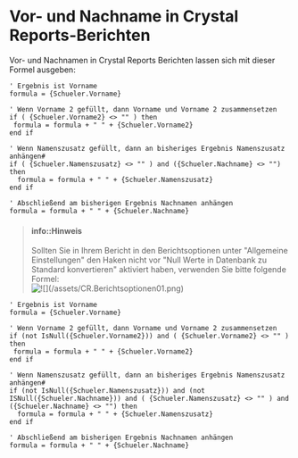 # Vor- und Nachname in Crystal Reports-Berichten

Vor- und Nachnamen in Crystal Reports Berichten lassen sich mit dieser Formel ausgeben:

```
' Ergebnis ist Vorname
formula = {Schueler.Vorname}

' Wenn Vorname 2 gefüllt, dann Vorname und Vorname 2 zusammensetzen
if ( {Schueler.Vorname2} <> "" ) then
 formula = formula + " " + {Schueler.Vorname2}
end if

' Wenn Namenszusatz gefüllt, dann an bisheriges Ergebnis Namenszusatz anhängen#
if ( {Schueler.Namenszusatz} <> "" ) and ({Schueler.Nachname} <> "") then
  formula = formula + " " + {Schueler.Namenszusatz}
end if

' Abschließend am bisherigen Ergebnis Nachnamen anhängen
formula = formula + " " + {Schueler.Nachname}
```

> #### info::Hinweis
>
> Sollten Sie in Ihrem Bericht in den Berichtsoptionen unter "Allgemeine Einstellungen" den Haken nicht vor "Null Werte in Datenbank zu Standard konvertieren" aktiviert haben, verwenden Sie bitte folgende Formel:  
> ![!\[\]\(/assets/CR.Berichtsoptionen01.png\)](/assets/CR.Berichtsoptionen02.png)

```
' Ergebnis ist Vorname
formula = {Schueler.Vorname}

' Wenn Vorname 2 gefüllt, dann Vorname und Vorname 2 zusammensetzen
if (not IsNull({Schueler.Vorname2})) and ( {Schueler.Vorname2} <> "" ) then
 formula = formula + " " + {Schueler.Vorname2}
end if

' Wenn Namenszusatz gefüllt, dann an bisheriges Ergebnis Namenszusatz anhängen#
if (not IsNull({Schueler.Namenszusatz})) and (not ISNull({Schueler.Nachname})) and ( {Schueler.Namenszusatz} <> "" ) and ({Schueler.Nachname} <> "") then
  formula = formula + " " + {Schueler.Namenszusatz}
end if

' Abschließend am bisherigen Ergebnis Nachnamen anhängen
formula = formula + " " + {Schueler.Nachname}
```



